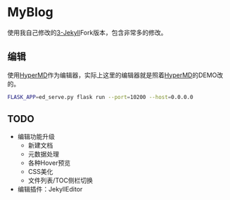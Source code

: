 # MyBlog

使用我自己修改的[3-Jekyll](https://github.com/zYeoman/3-Jekyll)Fork版本，包含非常多的修改。

## 编辑
使用[HyperMD](https://laobubu.net/HyperMD)作为编辑器，实际上这里的编辑器就是照着[HyperMD](https://laobubu.net/HyperMD)的DEMO改的。

```bash
FLASK_APP=ed_serve.py flask run --port=10200 --host=0.0.0.0
```

## TODO
* 编辑功能升级
  * 新建文档
  * 元数据处理
  * 各种Hover预览
  * CSS美化
  * 文件列表/TOC侧栏切换
* 编辑插件：JekyllEditor
